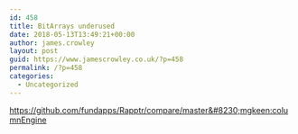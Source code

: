 ```yaml
---
id: 458
title: BitArrays underused
date: 2018-05-13T13:49:21+00:00
author: james.crowley
layout: post
guid: https://www.jamescrowley.co.uk/?p=458
permalink: /?p=458
categories:
  - Uncategorized
---
```

https://github.com/fundapps/Rapptr/compare/master&#8230;mgkeen:columnEngine

&nbsp;

&nbsp;